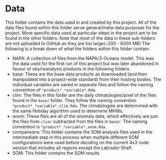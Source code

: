 # Data

This folder contains the data used in and created by this project. All of the data files found within this folder serve general/meta-data purposes for the project. More specific data used at particular steps in the project are to be found in the other folders. Note that most of the data in these sub-folders are not uploaded to GitHub as they are too large(~200 - 6000 MB) The following is a break down of what the folders within this folder contain:

- NAPA: A collection of files from the NAPA/3-Oceans model. This was the data used for the first run of this project but was later abandoned in favour of obs/reanalysis products in the following folders.
- base: These are the base data products as downloaded (and then manipulated into a project-wide standard) from their hosting bodies. The individual variables are saved in separate files and follow the naming convention of `*product*_*variable*.Rda`.
- clim: The files in this folder are the daily climatologies/pixel of the files found in the `base/` folder. They follow the naming convention `*product*_*variable*_clim.Rda`. The climatologies are determined with the same Hobday algorithm used to determine MHWs.
- anom: These files are all of the anomaly data, which effectively are just the files from `clim/` subtracted from the files in `base/`. The naming convention is `*product*_*variable*_anom.Rda`.
- comparisons: This folder contains the SOM analysis files used in the intermediate step in this process when multiple different SOM configurations were used before deciding on the current 4x3 node version that includes all regions except the Labrador Shelf.
- SOM: This folder contains the SOM results



